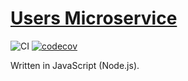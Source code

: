 # [Users Microservice](http://sf-tdp2-users.herokuapp.com/)

![CI](https://github.com/SeedyFiuba-G8/microservice_users/actions/workflows/default.yml/badge.svg)
[![codecov](https://codecov.io/gh/SeedyFiuba-G8/microservice_users/branch/main/graph/badge.svg?token=IEZBYB52SY)](https://codecov.io/gh/SeedyFiuba-G8/microservice_users)

Written in JavaScript (Node.js).
